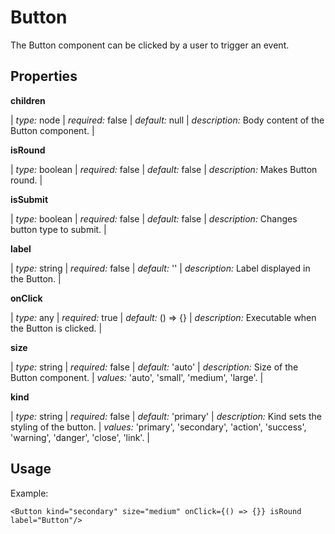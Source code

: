 # Button

The Button component can be clicked by a user to trigger an event.

## Properties

**children**

| _type:_ node | _required:_ false | _default:_ null | _description:_ Body content of the Button component. |

**isRound**

| _type:_ boolean | _required:_ false | _default:_ false | _description:_ Makes Button round. |

**isSubmit**

| _type:_ boolean | _required:_ false | _default:_ false | _description:_ Changes button type to submit. |

**label**

| _type:_ string | _required:_ false | _default:_ '' | _description:_ Label displayed in the Button. |

**onClick**

| _type:_ any | _required:_ true | _default:_ () => {} | _description:_ Executable when the Button is clicked. |

**size**

| _type:_ string | _required:_ false | _default:_ 'auto' | _description:_ Size of the Button component. | _values:_ 'auto', 'small', 'medium', 'large'. |

**kind**

| _type:_ string | _required:_ false | _default:_ 'primary' | _description:_ Kind sets the styling of the button. | _values:_ 'primary', 'secondary', 'action', 'success', 'warning', 'danger', 'close', 'link'. |

## Usage

Example:

`<Button kind="secondary" size="medium" onClick={() => {}} isRound label="Button"/>`
